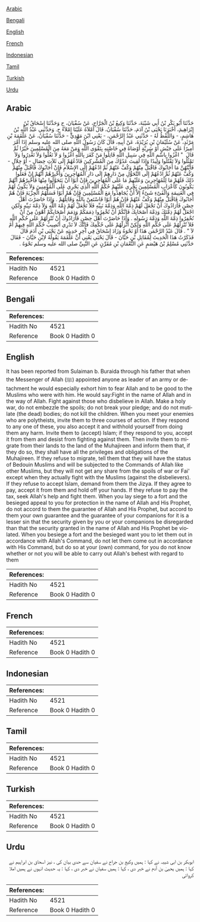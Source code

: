 [Arabic](#arabic)

[Bengali](#bengali)

[English](#english)

[French](#french)

[Indonesian](#indonesian)

[Tamil](#tamil)

[Turkish](#turkish)

[Urdu](#urdu)

## Arabic


<div dir="rtl" lang="ar" style={{fontSize:'larger',backgroundColor:'#f8f9fa',padding:20}}>
حَدَّثَنَا أَبُو بَكْرِ بْنُ أَبِي شَيْبَةَ، حَدَّثَنَا وَكِيعُ بْنُ الْجَرَّاحِ، عَنْ سُفْيَانَ، ح وَحَدَّثَنَا إِسْحَاقُ بْنُ إِبْرَاهِيمَ، أَخْبَرَنَا يَحْيَى بْنُ آدَمَ، حَدَّثَنَا سُفْيَانُ، قَالَ أَمْلاَهُ عَلَيْنَا إِمْلاَءً ح. وَحَدَّثَنِي عَبْدُ اللَّهِ بْنُ هَاشِمٍ، - وَاللَّفْظُ لَهُ - حَدَّثَنِي عَبْدُ الرَّحْمَنِ، - يَعْنِي ابْنَ مَهْدِيٍّ - حَدَّثَنَا سُفْيَانُ، عَنْ عَلْقَمَةَ بْنِ مَرْثَدٍ، عَنْ سُلَيْمَانَ بْنِ بُرَيْدَةَ، عَنْ أَبِيهِ، قَالَ كَانَ رَسُولُ اللَّهِ صلى الله عليه وسلم إِذَا أَمَّرَ أَمِيرًا عَلَى جَيْشٍ أَوْ سَرِيَّةٍ أَوْصَاهُ فِي خَاصَّتِهِ بِتَقْوَى اللَّهِ وَمَنْ مَعَهُ مِنَ الْمُسْلِمِينَ خَيْرًا ثُمَّ قَالَ ‏ "‏ اغْزُوا بِاسْمِ اللَّهِ فِي سَبِيلِ اللَّهِ قَاتِلُوا مَنْ كَفَرَ بِاللَّهِ اغْزُوا وَ لاَ تَغُلُّوا وَلاَ تَغْدِرُوا وَلاَ تَمْثُلُوا وَلاَ تَقْتُلُوا وَلِيدًا وَإِذَا لَقِيتَ عَدُوَّكَ مِنَ الْمُشْرِكِينَ فَادْعُهُمْ إِلَى ثَلاَثِ خِصَالٍ - أَوْ خِلاَلٍ - فَأَيَّتُهُنَّ مَا أَجَابُوكَ فَاقْبَلْ مِنْهُمْ وَكُفَّ عَنْهُمْ ثُمَّ ادْعُهُمْ إِلَى الإِسْلاَمِ فَإِنْ أَجَابُوكَ فَاقْبَلْ مِنْهُمْ وَكُفَّ عَنْهُمْ ثُمَّ ادْعُهُمْ إِلَى التَّحَوُّلِ مِنْ دَارِهِمْ إِلَى دَارِ الْمُهَاجِرِينَ وَأَخْبِرْهُمْ أَنَّهُمْ إِنْ فَعَلُوا ذَلِكَ فَلَهُمْ مَا لِلْمُهَاجِرِينَ وَعَلَيْهِمْ مَا عَلَى الْمُهَاجِرِينَ فَإِنْ أَبَوْا أَنْ يَتَحَوَّلُوا مِنْهَا فَأَخْبِرْهُمْ أَنَّهُمْ يَكُونُونَ كَأَعْرَابِ الْمُسْلِمِينَ يَجْرِي عَلَيْهِمْ حُكْمُ اللَّهِ الَّذِي يَجْرِي عَلَى الْمُؤْمِنِينَ وَلاَ يَكُونُ لَهُمْ فِي الْغَنِيمَةِ وَالْفَىْءِ شَىْءٌ إِلاَّ أَنْ يُجَاهِدُوا مَعَ الْمُسْلِمِينَ فَإِنْ هُمْ أَبَوْا فَسَلْهُمُ الْجِزْيَةَ فَإِنْ هُمْ أَجَابُوكَ فَاقْبَلْ مِنْهُمْ وَكُفَّ عَنْهُمْ فَإِنْ هُمْ أَبَوْا فَاسْتَعِنْ بِاللَّهِ وَقَاتِلْهُمْ ‏.‏ وَإِذَا حَاصَرْتَ أَهْلَ حِصْنٍ فَأَرَادُوكَ أَنْ تَجْعَلَ لَهُمْ ذِمَّةَ اللَّهِ وَذِمَّةَ نَبِيِّهِ فَلاَ تَجْعَلْ لَهُمْ ذِمَّةَ اللَّهِ وَلاَ ذِمَّةَ نَبِيِّهِ وَلَكِنِ اجْعَلْ لَهُمْ ذِمَّتَكَ وَذِمَّةَ أَصْحَابِكَ فَإِنَّكُمْ أَنْ تُخْفِرُوا ذِمَمَكُمْ وَذِمَمَ أَصْحَابِكُمْ أَهْوَنُ مِنْ أَنْ تُخْفِرُوا ذِمَّةَ اللَّهِ وَذِمَّةَ رَسُولِهِ ‏.‏ وَإِذَا حَاصَرْتَ أَهْلَ حِصْنٍ فَأَرَادُوكَ أَنْ تُنْزِلَهُمْ عَلَى حُكْمِ اللَّهِ فَلاَ تُنْزِلْهُمْ عَلَى حُكْمِ اللَّهِ وَلَكِنْ أَنْزِلْهُمْ عَلَى حُكْمِكَ فَإِنَّكَ لاَ تَدْرِي أَتُصِيبُ حُكْمَ اللَّهِ فِيهِمْ أَمْ لاَ ‏"‏ ‏.‏ قَالَ عَبْدُ الرَّحْمَنِ هَذَا أَوْ نَحْوَهُ وَزَادَ إِسْحَاقُ فِي آخِرِ حَدِيثِهِ عَنْ يَحْيَى بْنِ آدَمَ قَالَ فَذَكَرْتُ هَذَا الْحَدِيثَ لِمُقَاتِلِ بْنِ حَيَّانَ - قَالَ يَحْيَى يَعْنِي أَنَّ عَلْقَمَةَ يَقُولُهُ لاِبْنِ حَيَّانَ - فَقَالَ حَدَّثَنِي مُسْلِمُ بْنُ هَيْصَمٍ عَنِ النُّعْمَانِ بْنِ مُقَرِّنٍ عَنِ النَّبِيِّ صلى الله عليه وسلم نَحْوَهُ ‏.‏
</div>
<div style={{backgroundColor:'#f8f9fa',padding:20, marginBottom: 10}}><table> <thead> <tr> <th>References:</th> <th></th> </tr> </thead> <tbody><tr><td>Hadith No</td><td>4521</td></tr><tr><td>Reference</td><td>Book 0 Hadith 0</td></tr></tbody></table></div>

## Bengali


<div dir="ltr" lang="bn" style={{fontSize:'larger',backgroundColor:'#f8f9fa',padding:20}}>

</div>
<div style={{backgroundColor:'#f8f9fa',padding:20, marginBottom: 10}}><table> <thead> <tr> <th>References:</th> <th></th> </tr> </thead> <tbody><tr><td>Hadith No</td><td>4521</td></tr><tr><td>Reference</td><td>Book 0 Hadith 0</td></tr></tbody></table></div>

## English


<div dir="ltr" lang="en" style={{fontSize:'larger',backgroundColor:'#f8f9fa',padding:20}}>
It has been reported from Sulaiman b. Buraida through his father that when the Messenger of Allah (ﷺ) appointed anyone as leader of an army or detachment he would especially exhort him to fear Allah and to be good to the Muslims who were with him. He would say:Fight in the name of Allah and in the way of Allah. Fight against those who disbelieve in Allah. Make a holy war, do not embezzle the spoils; do not break your pledge; and do not mutilate (the dead) bodies; do not kill the children. When you meet your enemies who are polytheists, invite them to three courses of action. If they respond to any one of these, you also accept it and withhold yourself from doing them any harm. Invite them to (accept) Islam; if they respond to you, accept it from them and desist from fighting against them. Then invite them to migrate from their lands to the land of the Muhajireen and inform them that, if they do so, they shall have all the privileges and obligations of the Muhajireen. If they refuse to migrate, tell them that they will have the status of Bedouin Muslims and will be subjected to the Commands of Allah like other Muslims, but they will not get any share from the spoils of war or Fai' except when they actually fight with the Muslims (against the disbelievers). If they refuse to accept Islam, demand from them the Jizya. If they agree to pay, accept it from them and hold off your hands. If they refuse to pay the tax, seek Allah's help and fight them. When you lay siege to a fort and the besieged appeal to you for protection in the name of Allah and His Prophet, do not accord to them the guarantee of Allah and His Prophet, but accord to them your own guarantee and the guarantee of your companions for it is a lesser sin that the security given by you or your companions be disregarded than that the security granted in the name of Allah and His Prophet be violated. When you besiege a fort and the besieged want you to let them out in accordance with Allah's Command, do not let them come out in accordance with His Command, but do so at your (own) command, for you do not know whether or not you will be able to carry out Allah's behest with regard to them
</div>
<div style={{backgroundColor:'#f8f9fa',padding:20, marginBottom: 10}}><table> <thead> <tr> <th>References:</th> <th></th> </tr> </thead> <tbody><tr><td>Hadith No</td><td>4521</td></tr><tr><td>Reference</td><td>Book 0 Hadith 0</td></tr></tbody></table></div>

## French


<div dir="ltr" lang="fr" style={{fontSize:'larger',backgroundColor:'#f8f9fa',padding:20}}>

</div>
<div style={{backgroundColor:'#f8f9fa',padding:20, marginBottom: 10}}><table> <thead> <tr> <th>References:</th> <th></th> </tr> </thead> <tbody><tr><td>Hadith No</td><td>4521</td></tr><tr><td>Reference</td><td>Book 0 Hadith 0</td></tr></tbody></table></div>

## Indonesian


<div dir="ltr" lang="id" style={{fontSize:'larger',backgroundColor:'#f8f9fa',padding:20}}>

</div>
<div style={{backgroundColor:'#f8f9fa',padding:20, marginBottom: 10}}><table> <thead> <tr> <th>References:</th> <th></th> </tr> </thead> <tbody><tr><td>Hadith No</td><td>4521</td></tr><tr><td>Reference</td><td>Book 0 Hadith 0</td></tr></tbody></table></div>

## Tamil


<div dir="ltr" lang="ta" style={{fontSize:'larger',backgroundColor:'#f8f9fa',padding:20}}>

</div>
<div style={{backgroundColor:'#f8f9fa',padding:20, marginBottom: 10}}><table> <thead> <tr> <th>References:</th> <th></th> </tr> </thead> <tbody><tr><td>Hadith No</td><td>4521</td></tr><tr><td>Reference</td><td>Book 0 Hadith 0</td></tr></tbody></table></div>

## Turkish


<div dir="ltr" lang="tr" style={{fontSize:'larger',backgroundColor:'#f8f9fa',padding:20}}>

</div>
<div style={{backgroundColor:'#f8f9fa',padding:20, marginBottom: 10}}><table> <thead> <tr> <th>References:</th> <th></th> </tr> </thead> <tbody><tr><td>Hadith No</td><td>4521</td></tr><tr><td>Reference</td><td>Book 0 Hadith 0</td></tr></tbody></table></div>

## Urdu


<div dir="rtl" lang="ur" style={{fontSize:'larger',backgroundColor:'#f8f9fa',padding:20}}>
ابوبکر بن ابی شیبہ نے کہا : ہمیں وکیع بن جراح نے سفیان سے حدی بیان کی ، نیز اسحاق بن ابراہیم نے کہا : ہمیں یحییٰ بن آدم نے خبر دی ، کہا : ہمیں سفیان نے خبر دی ، کہا : یہ حدیث انہوں نے ہمیں املا کروائی
</div>
<div style={{backgroundColor:'#f8f9fa',padding:20, marginBottom: 10}}><table> <thead> <tr> <th>References:</th> <th></th> </tr> </thead> <tbody><tr><td>Hadith No</td><td>4521</td></tr><tr><td>Reference</td><td>Book 0 Hadith 0</td></tr></tbody></table></div>